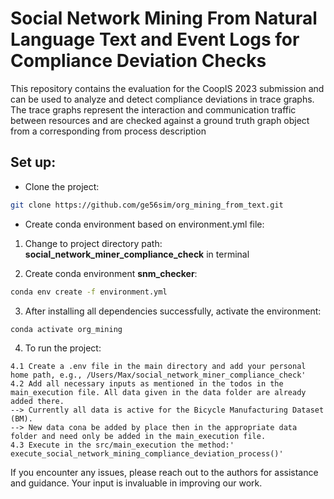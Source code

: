 # Social Network Mining From Natural Language Text and Event Logs for Compliance Deviation Checks 
This repository contains the evaluation for the CoopIS 2023 submission and can be used to analyze and detect compliance deviations in trace graphs.
The trace graphs represent the interaction and communication traffic between resources and are checked against a ground truth graph object from a corresponding from process description

## Set up:

- Clone the project:
```bash
git clone https://github.com/ge56sim/org_mining_from_text.git
```

- Create conda environment based on environment.yml file:
1. Change to project directory path: **social_network_miner_compliance_check** in terminal

2. Create conda environment **snm_checker**:
```bash
conda env create -f environment.yml
```
3. After installing all dependencies successfully, activate the environment:
```bash
conda activate org_mining
```
4. To run the project:
```
4.1 Create a .env file in the main directory and add your personal home path, e.g., /Users/Max/social_network_miner_compliance_check'
4.2 Add all necessary inputs as mentioned in the todos in the main_execution file. All data given in the data folder are already added there.
--> Currently all data is active for the Bicycle Manufacturing Dataset (BM).
--> New data cona be added by place then in the appropriate data folder and need only be added in the main_execution file.
4.3 Execute in the src/main_execution the method:' execute_social_network_mining_compliance_deviation_process()'
```

If you encounter any issues, please reach out to the authors for assistance and guidance. Your input is invaluable in improving our work.
